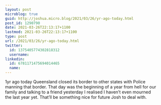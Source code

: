```yaml
---
layout: post
microblog: true
guid: http://joshua.micro.blog/2021/03/26/yr-ago-today.html
post_id: 1290790
date: 2021-03-26T22:13:17+1100
lastmod: 2021-03-26T22:13:17+1100
type: post
url: /2021/03/26/yr-ago-today.html
twitter:
  id: 1375405774302818312
  username: 
linkedin:
  id: 6781171475694014465
  name: 
---
```

1yr ago today Queensland closed its border to other states with Police manning that border. That day was the beginning of a year from hell for our family and talking to a friend yesterday I realised I haven’t even mourned the last year yet. That’ll be something nice for future Josh to deal with.
